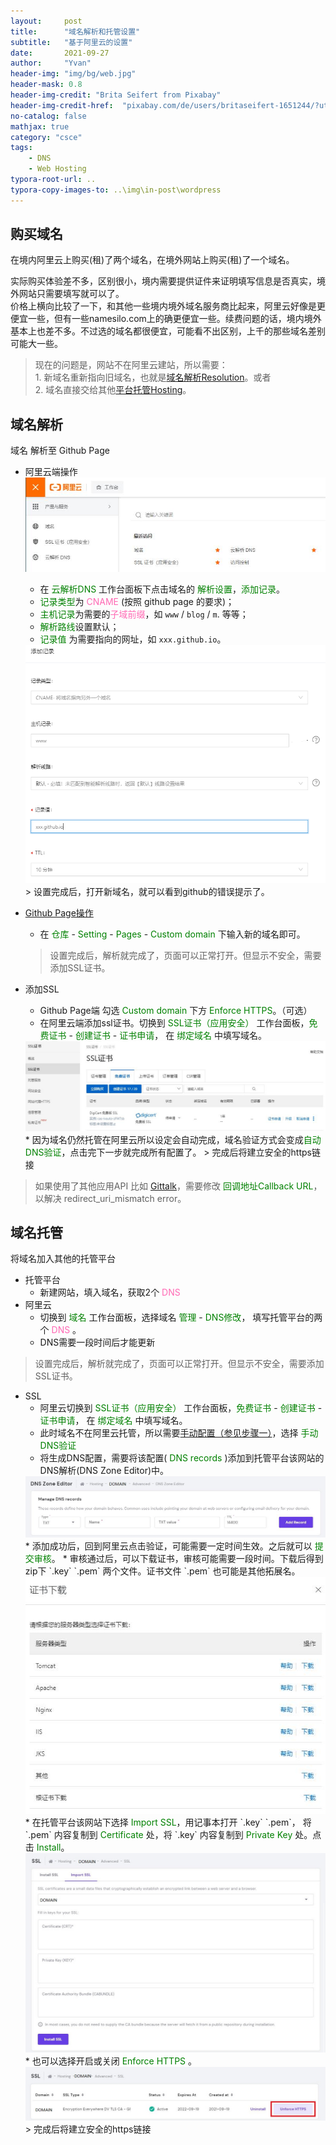 ```yaml
---
layout:     post
title:      "域名解析和托管设置"
subtitle:   "基于阿里云的设置"
date:       2021-09-27
author:     "Yvan"
header-img: "img/bg/web.jpg"
header-mask: 0.8
header-img-credit: "Brita Seifert from Pixabay"
header-img-credit-href:  "pixabay.com/de/users/britaseifert-1651244/?utm_source=link-attribution&amp;utm_medium=referral&amp;utm_campaign=image&amp;utm_content=1045994"
no-catalog: false
mathjax: true
category: "csce"
tags:
    - DNS
    - Web Hosting
typora-root-url: ..
typora-copy-images-to: ..\img\in-post\wordpress
---
```


## 购买域名
在境内阿里云上购买(租)了两个域名，在境外网站上购买(租)了一个域名。

实际购买体验差不多，区别很小，境内需要提供证件来证明填写信息是否真实，境外网站只需要填写就可以了。<br/>价格上横向比较了一下，和其他一些境内境外域名服务商比起来，阿里云好像是更便宜一些，但有一些namesilo.com上的确更便宜一些。续费问题的话，境内境外基本上也差不多。不过选的域名都很便宜，可能看不出区别，上千的那些域名差别可能大一些。

>现在的问题是，网站不在阿里云建站，所以需要：<br/>1. 新域名重新指向旧域名，也就是[域名解析Resolution](#域名解析)。或者<br/>2. 域名直接交给其他[平台托管Hosting](#域名托管)。


## 域名解析
域名 解析至 Github Page
* 阿里云端操作
    <img src="/img/in-post/wordpress/dns/ali_workpad.jpg" style="zoom:100%;" />
    * 在 <span style="color: green">云解析DNS</span> 工作台面板下点击域名的 <span style="color: green">解析设置</span>，<span style="color: green">添加记录</span>。 
    * <span style="color: green">记录类型</span>为 <span style="color: hotpink">CNAME</span> (按照 github page 的要求)；
    * <span style="color: green">主机记录</span>为需要的<span style="color: hotpink">子域前缀</span>，如 `www` / `blog` / `m`. 等等；
    * <span style="color: green">解析路线</span>设置默认； 
    * <span style="color: green">记录值</span> 为需要指向的网址，如 <span>`xxx.github.io`</span>。<br/>
    <img src="/img/in-post/wordpress/dns/cname.png" style="zoom:100%;" />
    > 设置完成后，打开新域名，就可以看到github的错误提示了。

* [Github Page操作](https://docs.github.com/cn/pages/configuring-a-custom-domain-for-your-github-pages-site/managing-a-custom-domain-for-your-github-pages-site)
    * 在 <span style="color: green">仓库</span> - <span style="color: green">Setting</span> - <span style="color: green">Pages</span> - <span style="color: green">Custom domain</span> 下输入新的域名即可。
    > 设置完成后，解析就完成了，页面可以正常打开。但显示不安全，需要添加SSL证书。

* 添加SSL
    * Github Page端 勾选 <span style="color: green">Custom domain</span> 下方 <span style="color: green">Enforce HTTPS</span>。（可选）
    * 在阿里云端添加ssl证书。切换到 <span style="color: green">SSL证书（应用安全）</span> 工作台面板，<span style="color: green">免费证书</span> - <span style="color: green">创建证书</span> - <span style="color: green">证书申请</span>， 在 <span style="color: green">绑定域名</span> 中填写域名。<br/>
    <img src="/img/in-post/wordpress/dns/ssl_get.jpg" style="zoom:100%;" />
    * 因为域名仍然托管在阿里云所以设定会自动完成，域名验证方式会变成<span style="color: green">自动DNS验证</span>，点击完下一步就完成所有配置了。
    > 完成后将建立安全的https链接

> 如果使用了其他应用API 比如 [Gittalk](https://github.com/settings/developers)，需要修改 <span style="color: green">回调地址Callback URL</span>， 以解决 redirect_uri_mismatch error。

## 域名托管
将域名加入其他的托管平台
* 托管平台
    * 新建网站，填入域名，获取2个 <span style="color: hotpink">DNS</span> 
* 阿里云
    * 切换到 <span style="color: green">域名</span> 工作台面板，选择域名 <span style="color: green">管理</span> - <span style="color: green">DNS修改</span>， 填写托管平台的两个 <span style="color: hotpink">DNS</span> 。
    * DNS需要一段时间后才能更新
> 设置完成后，解析就完成了，页面可以正常打开。但显示不安全，需要添加SSL证书。
* SSL
    * 阿里云切换到 <span style="color: green">SSL证书（应用安全）</span> 工作台面板，<span style="color: green">免费证书</span> - <span style="color: green">创建证书</span> - <span style="color: green">证书申请</span>， 在 <span style="color: green">绑定域名</span> 中填写域名。
    * 此时域名不在阿里云托管，所以需要[手动配置（参见步骤一）](https://help.aliyun.com/document_detail/127000.html)，选择 <span style="color: green">手动DNS验证</span>
    * 将生成DNS配置，需要将该配置( <span style="color: green">DNS records</span> )添加到托管平台该网站的DNS解析(DNS Zone Editor)中。<br/>
    <img src="/img/in-post/wordpress/dns/dns_editor.jpg" style="zoom:100%;" />
    * 添加成功后，回到阿里云点击验证，可能需要一定时间生效。之后就可以 <span style="color: green">提交审核</span>。
    * 审核通过后，可以下载证书，审核可能需要一段时间。下载后得到zip下 `.key` `.pem` 两个文件。证书文件 `.pem` 也可能是其他拓展名。<br/>
    <img src="/img/in-post/wordpress/dns/ssl_download.jpg" style="zoom:100%;" />
    * 在托管平台该网站下选择 <span style="color: green">Import SSL</span>，用记事本打开 `.key` `.pem`， 将 `.pem` 内容复制到 <span style="color: green">Certificate</span> 处，将 `.key` 内容复制到 <span style="color: green">Private Key</span> 处。点击  <span style="color: green">Install</span>。<br/>
    <img src="/img/in-post/wordpress/dns/ssl.jpg" style="zoom:100%;" />
    * 也可以选择开启或关闭 <span style="color: green">Enforce HTTPS</span> 。<br/>
    <img src="/img/in-post/wordpress/dns/ssl_enforce.jpg" style="zoom:100%;" />
    > 完成后将建立安全的https链接

